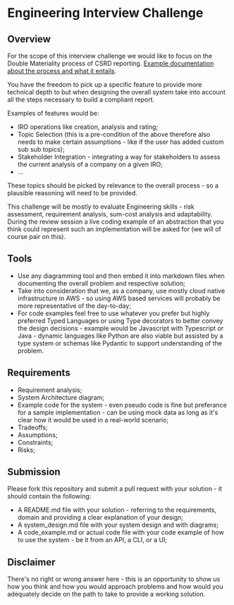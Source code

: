 # Engineering Interview Challenge

## Overview

For the scope of this interview challenge we would like to focus on the Double Materiality process of CSRD reporting. [Example documentation about the process and what it entails](https://www.pwc.nl/en/topics/sustainability/esg/corporate-sustainability-reporting-directive/csrd-double-materiality-assessment.html).

You have the freedom to pick up a specific feature to provide more technical depth to but when designing the overall system take into account all the steps necessary to build a compliant report.

Examples of features would be:

- IRO operations like creation, analysis and rating;
- Topic Selection (this is a pre-condition of the above therefore also needs to make certain assumptions - like if the user has added custom sub sub topics);
- Stakeholder Integration - integrating a way for stakeholders to assess the current analysis of a company on a given IRO;
- ...

These topics should be picked by relevance to the overall process - so a plausible reasoning will need to be provided.

This challenge will be mostly to evaluate Engineering skills - risk assessment, requirement analysis, sum-cost analysis and adaptability. During the review session a live coding example of an abstraction that you think could represent such an implementation will be asked for (we will of course pair on this).

## Tools

- Use any diagramming tool and then embed it into markdown files when documenting the overall problem and respective solution;
- Take into consideration that we, as a company, use mostly cloud native infrastructure in AWS - so using AWS based services will probably be more representative of the day-to-day;
- For code examples feel free to use whatever you prefer but highly preferred Typed Languages or using Type decorators to better convey the design decisions - example would be Javascript with Typescript or Java - dynamic languages like Python are also viable but assisted by a type system or schemas like Pydantic to support understanding of the problem.

## Requirements

- Requirement analysis;
- System Architecture diagram;
- Example code for the system - even pseudo code is fine but preferance for a sample implementation - can be using mock data as long as it's clear how it would be used in a real-world scenario;
- Tradeoffs;
- Assumptions;
- Constraints;
- Risks;

## Submission

Please fork this repository and submit a pull request with your solution - it should contain the following:

- A README.md file with your solution - referring to the requirements, domain and providing a clear explanation of your design;
- A system_design.md file with your system design and with diagrams;
- A code_example.md or actual code file with your code example of how to use the system - be it from an API, a CLI, or a UI;

## Disclaimer

There's no right or wrong answer here - this is an opportunity to show us how you think and how you would approach problems and how would you adequately decide on the path to take to provide a working solution.
